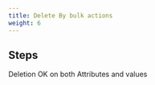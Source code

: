 ```yaml
---
title: Delete By bulk actions
weight: 6
---
```

## Steps

Deletion OK on both Attributes and values


